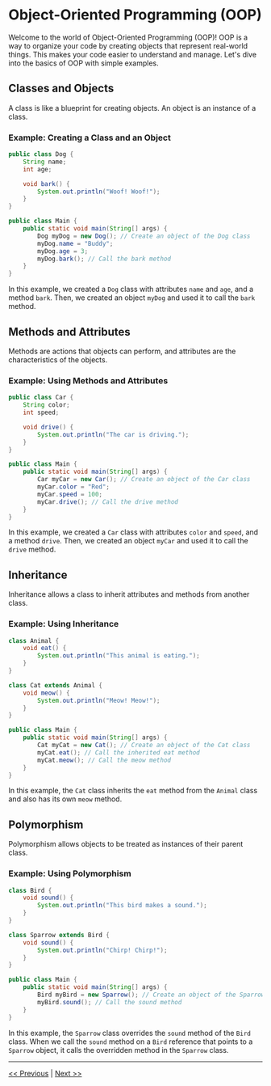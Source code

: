 # Object-Oriented Programming (OOP)

Welcome to the world of Object-Oriented Programming (OOP)! OOP is a way to organize your code by creating objects that represent real-world things. This makes your code easier to understand and manage. Let's dive into the basics of OOP with simple examples.

## Classes and Objects

A class is like a blueprint for creating objects. An object is an instance of a class.

### Example: Creating a Class and an Object
```java
public class Dog {
    String name;
    int age;

    void bark() {
        System.out.println("Woof! Woof!");
    }
}

public class Main {
    public static void main(String[] args) {
        Dog myDog = new Dog(); // Create an object of the Dog class
        myDog.name = "Buddy";
        myDog.age = 3;
        myDog.bark(); // Call the bark method
    }
}
```
In this example, we created a `Dog` class with attributes `name` and `age`, and a method `bark`. Then, we created an object `myDog` and used it to call the `bark` method.

## Methods and Attributes

Methods are actions that objects can perform, and attributes are the characteristics of the objects.

### Example: Using Methods and Attributes
```java
public class Car {
    String color;
    int speed;

    void drive() {
        System.out.println("The car is driving.");
    }
}

public class Main {
    public static void main(String[] args) {
        Car myCar = new Car(); // Create an object of the Car class
        myCar.color = "Red";
        myCar.speed = 100;
        myCar.drive(); // Call the drive method
    }
}
```
In this example, we created a `Car` class with attributes `color` and `speed`, and a method `drive`. Then, we created an object `myCar` and used it to call the `drive` method.

## Inheritance

Inheritance allows a class to inherit attributes and methods from another class.

### Example: Using Inheritance
```java
class Animal {
    void eat() {
        System.out.println("This animal is eating.");
    }
}

class Cat extends Animal {
    void meow() {
        System.out.println("Meow! Meow!");
    }
}

public class Main {
    public static void main(String[] args) {
        Cat myCat = new Cat(); // Create an object of the Cat class
        myCat.eat(); // Call the inherited eat method
        myCat.meow(); // Call the meow method
    }
}
```
In this example, the `Cat` class inherits the `eat` method from the `Animal` class and also has its own `meow` method.

## Polymorphism

Polymorphism allows objects to be treated as instances of their parent class.

### Example: Using Polymorphism
```java
class Bird {
    void sound() {
        System.out.println("This bird makes a sound.");
    }
}

class Sparrow extends Bird {
    void sound() {
        System.out.println("Chirp! Chirp!");
    }
}

public class Main {
    public static void main(String[] args) {
        Bird myBird = new Sparrow(); // Create an object of the Sparrow class
        myBird.sound(); // Call the sound method
    }
}
```
In this example, the `Sparrow` class overrides the `sound` method of the `Bird` class. When we call the `sound` method on a `Bird` reference that points to a `Sparrow` object, it calls the overridden method in the `Sparrow` class.

---

[<< Previous](6.md) | [Next >>](8.md)